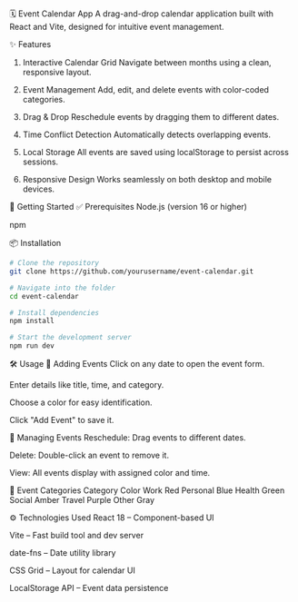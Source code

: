 🗓️ Event Calendar App
A drag-and-drop calendar application built with React and Vite, designed for intuitive event management.

✨ Features
1. Interactive Calendar Grid
Navigate between months using a clean, responsive layout.

2. Event Management
Add, edit, and delete events with color-coded categories.

3. Drag & Drop
Reschedule events by dragging them to different dates.

4. Time Conflict Detection
Automatically detects overlapping events.

5. Local Storage
All events are saved using localStorage to persist across sessions.

6. Responsive Design
Works seamlessly on both desktop and mobile devices.

🚀 Getting Started
✅ Prerequisites
Node.js (version 16 or higher)

npm

📦 Installation
```bash
# Clone the repository
git clone https://github.com/yourusername/event-calendar.git

# Navigate into the folder
cd event-calendar

# Install dependencies
npm install

# Start the development server
npm run dev
```

🛠️ Usage
📅 Adding Events
Click on any date to open the event form.

Enter details like title, time, and category.

Choose a color for easy identification.

Click "Add Event" to save it.

🔄 Managing Events
Reschedule: Drag events to different dates.

Delete: Double-click an event to remove it.

View: All events display with assigned color and time.

🎨 Event Categories
Category	Color
Work	Red
Personal	Blue
Health	Green
Social	Amber
Travel	Purple
Other	Gray

⚙️ Technologies Used
React 18 – Component-based UI

Vite – Fast build tool and dev server

date-fns – Date utility library

CSS Grid – Layout for calendar UI

LocalStorage API – Event data persistence

